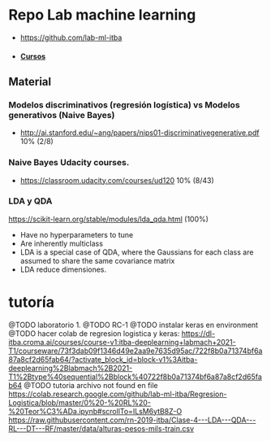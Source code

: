 # Repo Lab machine learning
* https://github.com/lab-ml-itba

* #### [Cursos](https://dl-itba.croma.ai/dashboard)

## Material
### Modelos discriminativos (regresión logística) vs Modelos generativos (Naive Bayes)
* http://ai.stanford.edu/~ang/papers/nips01-discriminativegenerative.pdf 10% (2/8)

### Naive Bayes Udacity courses.
* https://classroom.udacity.com/courses/ud120 10% (8/43)

### LDA y QDA
https://scikit-learn.org/stable/modules/lda_qda.html (100%)

* Have no hyperparameters to tune
* Are inherently multiclass
* LDA is a special case of QDA, where the Gaussians for each class are assumed to share the same covariance matrix
* LDA reduce dimensiones.

# tutoría

@TODO laboratorio 1.
@TODO RC-1
@TODO instalar keras en environment
@TODO hacer colab de regresion logistica y keras: https://dl-itba.croma.ai/courses/course-v1:itba-deeplearning+labmach+2021-T1/courseware/73f3dab09f1346d49e2aa9e7635d95ac/722f8b0a71374bf6a87a8cf2d65fab64/?activate_block_id=block-v1%3Aitba-deeplearning%2Blabmach%2B2021-T1%2Btype%40sequential%2Bblock%40722f8b0a71374bf6a87a8cf2d65fab64
@TODO tutoria archivo not found en file https://colab.research.google.com/github/lab-ml-itba/Regresion-Logistica/blob/master/0%20-%20RL%20-%20Teor%C3%ADa.ipynb#scrollTo=ILsM6ytB8Z-O
https://raw.githubusercontent.com/rn-2019-itba/Clase-4---LDA---QDA---RL---DT---RF/master/data/alturas-pesos-mils-train.csv
